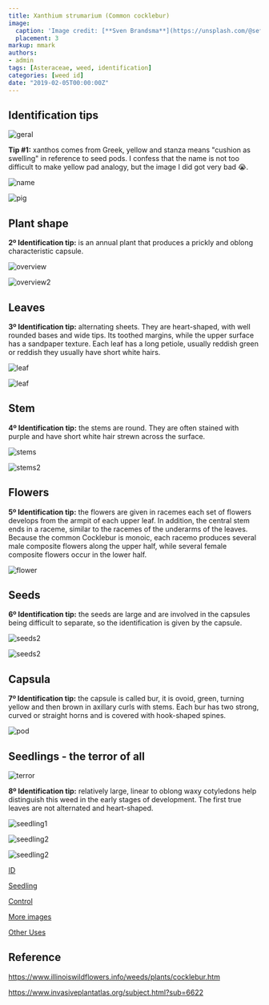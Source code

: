 ```yaml
---
title: Xanthium strumarium (Common cocklebur)
image:
  caption: 'Image credit: [**Sven Brandsma**](https://unsplash.com/@seffen99?utm_source=unsplash&utm_medium=referral&utm_content=creditCopyText)'
  placement: 3
markup: mmark
authors:
- admin
tags: [Asteraceae, weed, identification]
categories: [weed id]
date: "2019-02-05T00:00:00Z"
---
```

## Identification tips

![geral](https://github.com/vitoranunciato/academic-kickstart/blob/master/content/pt/post/xanthium%20strumarium/image/geral.jpg?raw=true)

**Tip #1:** xanthos comes from Greek, yellow and stanza means "cushion as swelling" in reference to seed pods. I confess that the name is not too difficult to make yellow pad analogy, but the image I did got very bad 😭.

![name](https://github.com/vitoranunciato/academic-kickstart/blob/master/content/pt/post/xanthium%20strumarium/image/name.jpg?raw=true)

![pig](https://media.giphy.com/media/lxcz7ntpCKJfq/giphy.gif)

## Plant shape

**2º Identification tip:** is an annual plant that produces a prickly and oblong characteristic capsule.

![overview](https://github.com/vitoranunciato/academic-kickstart/blob/master/content/pt/post/xanthium%20strumarium/image/overview.jpg?raw=true)

![overview2](https://github.com/vitoranunciato/academic-kickstart/blob/master/content/pt/post/xanthium%20strumarium/image/overview2.jpg?raw=true)

## Leaves

**3º Identification tip:** alternating sheets. They are heart-shaped, with well rounded bases and wide tips. Its toothed margins, while the upper surface has a sandpaper texture. Each leaf has a long petiole, usually reddish green or reddish they usually have short white hairs.

![leaf](https://github.com/vitoranunciato/academic-kickstart/blob/master/content/pt/post/xanthium%20strumarium/image/leaves.jpg?raw=true)

![leaf](https://github.com/vitoranunciato/academic-kickstart/blob/master/content/pt/post/xanthium%20strumarium/image/leaves2.jpg?raw=true)

## Stem

**4º Identification tip:** the stems are round. They are often stained with purple and have short white hair strewn across the surface.

![stems](https://github.com/vitoranunciato/academic-kickstart/blob/master/content/pt/post/xanthium%20strumarium/image/stems.jpg?raw=true)

![stems2](https://github.com/vitoranunciato/academic-kickstart/blob/master/content/pt/post/xanthium%20strumarium/image/stems2.jpg?raw=true)

## Flowers

**5º Identification tip:** the flowers are given in racemes each set of flowers develops from the armpit of each upper leaf. In addition, the central stem ends in a raceme, similar to the racemes of the underarms of the leaves. Because the common Cocklebur is monoic, each racemo produces several male composite flowers along the upper half, while several female composite flowers occur in the lower half.

![flower](https://github.com/vitoranunciato/academic-kickstart/blob/master/content/pt/post/xanthium%20strumarium/image/flower.jpg?raw=true)

## Seeds

**6º Identification tip:** the seeds are large and are involved in the capsules being difficult to separate, so the identification is given by the capsule.

![seeds2](https://github.com/vitoranunciato/academic-kickstart/blob/master/content/pt/post/xanthium%20strumarium/image/seeds.jpg?raw=true)

![seeds2](https://github.com/vitoranunciato/academic-kickstart/blob/master/content/pt/post/xanthium%20strumarium/image/seeds2.jpg?raw=true)

## Capsula

**7º Identification tip:** the capsule is called bur, it is ovoid, green, turning yellow and then brown in axillary curls with stems. Each bur has two strong, curved or straight horns and is covered with hook-shaped spines.

![pod](https://github.com/vitoranunciato/academic-kickstart/blob/master/content/pt/post/xanthium%20strumarium/image/capsule.jpg?raw=true)

## Seedlings - the terror of all

![terror](https://media.giphy.com/media/ArFZRyehmGe1q/giphy.gif)

**8º Identification tip:** relatively large, linear to oblong waxy cotyledons help distinguish this weed in the early stages of development. The first true leaves are not alternated and heart-shaped.

![seedling1](https://github.com/vitoranunciato/academic-kickstart/blob/master/content/pt/post/xanthium%20strumarium/image/seedling.jpg?raw=true)

![seedling2](https://github.com/vitoranunciato/academic-kickstart/blob/master/content/pt/post/xanthium%20strumarium/image/seedling2.jpg?raw=true)

![seedling2](https://github.com/vitoranunciato/academic-kickstart/blob/master/content/pt/post/xanthium%20strumarium/image/seedling3.jpg?raw=true)

[ID](https://www.youtube.com/watch?v=FIiKiga3VfM&list=PLdTdglZPyaglMcCmnDfkGdt-qnJ_IJJ57&index=45&t=0s)

[Seedling](https://www.youtube.com/user/OSUWEEDS)

[Control](https://www.youtube.com/watch?v=VCYmB8O_Du0&list=PLdTdglZPyaglMcCmnDfkGdt-qnJ_IJJ57&index=43&t=0s)

[More images](https://calphotos.berkeley.edu/cgi/img_query?where-lifeform=any&rel-taxon=contains&where-taxon=Xanthium+strumarium&rel-namesoup=matchphrase&where-namesoup=&rel-location=matchphrase&where-location=&rel-county=eq&where-county=any&rel-state=eq&where-state=any&rel-country=eq&where-country=any&where-collectn=any&rel-photographer=contains&where-photographer=&rel-kwid=equals&where-kwid=&max_rows=24)

[Other Uses](https://pfaf.org/user/Plant.aspx?LatinName=Xanthium+strumarium)

## Reference
https://www.illinoiswildflowers.info/weeds/plants/cocklebur.htm

https://www.invasiveplantatlas.org/subject.html?sub=6622
